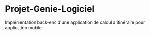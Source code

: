 # Projet-Genie-Logiciel
Implémentation back-end d'une application de calcul d'itinéraire pour application mobile
